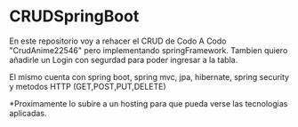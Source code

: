 # CRUDSpringBoot
En este repositorio voy a rehacer el CRUD de Codo A Codo "CrudAnime22546" pero implementando springFramework.
Tambien quiero añadirle un Login con segurdad para poder ingresar a la tabla.

El mismo cuenta con spring boot, spring mvc, jpa, hibernate, spring security y metodos HTTP (GET,POST,PUT,DELETE)

*Proximamente lo subire a un hosting para que pueda verse las tecnologias aplicadas.



